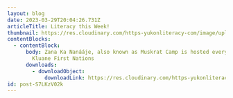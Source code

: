 ```yaml
---
layout: blog
date: 2023-03-29T20:04:26.731Z
articleTitle: Literacy this Week!
thumbnail: https://res.cloudinary.com/https-yukonliteracy-com/image/upload/q_35/v1680207531/muskrat_camp_yupn6k.png
contentBlocks:
  - contentBlock:
      body: Zana Ka Nanááje, also known as Muskrat Camp is hosted every March by
        Kluane First Nations
      downloads:
        - downloadObject:
            downloadLink: https://res.cloudinary.com/https-yukonliteracy-com/image/upload/q_35/v1680207531/Muskrat_Camp_g6qwat.pdf
id: post-S7LKzV02k
---
```

